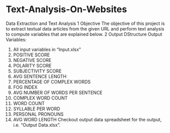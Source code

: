 # Text-Analysis-On-Websites
Data Extraction and Text Analysis
1	Objective
The objective of this project is to extract textual data articles from the given URL and perform text analysis to compute variables that are explained below. 
2	Output DStructure
Output Variables: 
1.	All input variables in “Input.xlsx”
2.	POSITIVE SCORE
3.	NEGATIVE SCORE
4.	POLARITY SCORE
5.	SUBJECTIVITY SCORE
6.	AVG SENTENCE LENGTH
7.	PERCENTAGE OF COMPLEX WORDS
8.	FOG INDEX
9.	AVG NUMBER OF WORDS PER SENTENCE
10.	COMPLEX WORD COUNT
11.	WORD COUNT
12.	SYLLABLE PER WORD
13.	PERSONAL PRONOUNS
14.	AVG WORD LENGTH
Checkout output data spreadsheet for the output, i.e. “Output Data.xlsx”.

